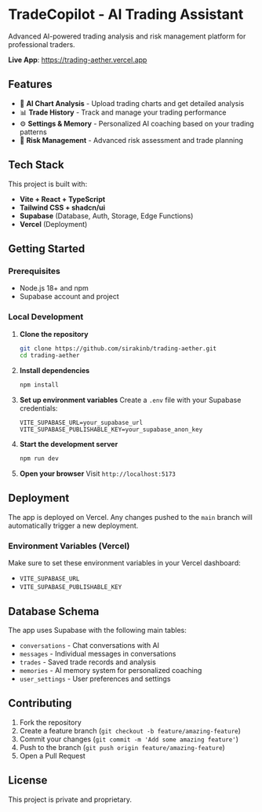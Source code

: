 # TradeCopilot - AI Trading Assistant

Advanced AI-powered trading analysis and risk management platform for professional traders.

**Live App**: https://trading-aether.vercel.app

## Features

- 🤖 **AI Chart Analysis** - Upload trading charts and get detailed analysis
- 📊 **Trade History** - Track and manage your trading performance  
- ⚙️ **Settings & Memory** - Personalized AI coaching based on your trading patterns
- 🎯 **Risk Management** - Advanced risk assessment and trade planning

## Tech Stack

This project is built with:
- **Vite + React + TypeScript**
- **Tailwind CSS + shadcn/ui** 
- **Supabase** (Database, Auth, Storage, Edge Functions)
- **Vercel** (Deployment)

## Getting Started

### Prerequisites

- Node.js 18+ and npm
- Supabase account and project

### Local Development

1. **Clone the repository**
   ```bash
   git clone https://github.com/sirakinb/trading-aether.git
   cd trading-aether
   ```

2. **Install dependencies**
   ```bash
   npm install
   ```

3. **Set up environment variables**
   Create a `.env` file with your Supabase credentials:
   ```env
   VITE_SUPABASE_URL=your_supabase_url
   VITE_SUPABASE_PUBLISHABLE_KEY=your_supabase_anon_key
   ```

4. **Start the development server**
   ```bash
   npm run dev
   ```

5. **Open your browser**
   Visit `http://localhost:5173`

## Deployment

The app is deployed on Vercel. Any changes pushed to the `main` branch will automatically trigger a new deployment.

### Environment Variables (Vercel)

Make sure to set these environment variables in your Vercel dashboard:
- `VITE_SUPABASE_URL`
- `VITE_SUPABASE_PUBLISHABLE_KEY`

## Database Schema

The app uses Supabase with the following main tables:
- `conversations` - Chat conversations with AI
- `messages` - Individual messages in conversations  
- `trades` - Saved trade records and analysis
- `memories` - AI memory system for personalized coaching
- `user_settings` - User preferences and settings

## Contributing

1. Fork the repository
2. Create a feature branch (`git checkout -b feature/amazing-feature`)
3. Commit your changes (`git commit -m 'Add some amazing feature'`)
4. Push to the branch (`git push origin feature/amazing-feature`)
5. Open a Pull Request

## License

This project is private and proprietary.